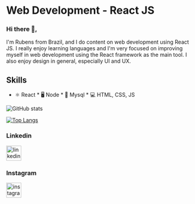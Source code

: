 # Web Development - React JS

### Hi there 👋, 

I'm Rubens from Brazil, and I do content on web development using React JS. I really enjoy learning languages and I'm very focused on improving myself in web development using the React framework as the main tool. I also enjoy design in general, especially UI and UX.

## Skills

* ⚛ React * 🖥 Node  * 🐬 Mysql * 💻 HTML, CSS, JS

![GitHub stats](https://github-readme-stats.vercel.app/api?username=rubensalbergaria&show_icons=true)

[![Top Langs](https://github-readme-stats.vercel.app/api/top-langs/?username=rubensalbergaria)](https://github.com/anuraghazra/github-readme-stats)

### Linkedin
[<img src='https://cdn.jsdelivr.net/npm/simple-icons@3.0.1/icons/linkedin.svg' alt='linkedin' height='40'>](https://www.linkedin.com/in/rubensalbergaria/)
### Instagram
[<img src='https://cdn.jsdelivr.net/npm/simple-icons@3.0.1/icons/instagram.svg' alt='instagram' height='40'>](https://www.instagram.com/rubens__albergaria/)  





